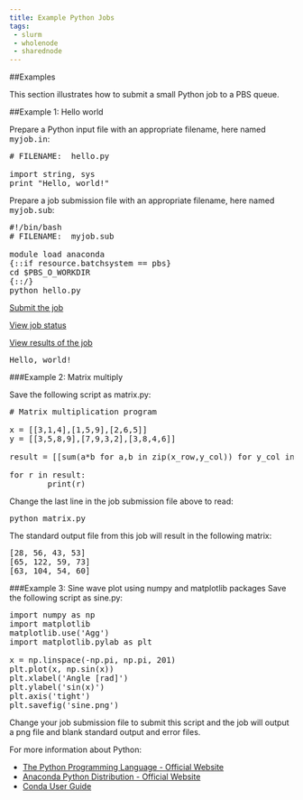 ```yaml
---
title: Example Python Jobs
tags:
 - slurm
 - wholenode
 - sharednode
---
```

##Examples

This section illustrates how to submit a small Python job to a PBS queue.

##Example 1: Hello world

Prepare a Python input file with an appropriate filename, here named <kbd>myjob.in</kbd>:
<pre>
# FILENAME:  hello.py

import string, sys
print "Hello, world!"
</pre>

Prepare a job submission file with an appropriate filename, here named <kbd>myjob.sub</kbd>:
<pre>
#!/bin/bash
# FILENAME:  myjob.sub

module load anaconda
{::if resource.batchsystem == pbs}
cd $PBS_O_WORKDIR
{::/}
python hello.py
</pre>

[Submit the job](/knowledge/${resource.hostname}/run/${resource.batchsystem}/submit)

[View job status](/knowledge/${resource.hostname}/run/${resource.batchsystem}/status)

[View results of the job](/knowledge/${resource.hostname}/run/${resource.batchsystem}/output)
<pre>
Hello, world!
</pre> 


###Example 2: Matrix multiply

Save the following script as matrix.py:
<pre>
# Matrix multiplication program

x = [[3,1,4],[1,5,9],[2,6,5]]
y = [[3,5,8,9],[7,9,3,2],[3,8,4,6]]

result = [[sum(a*b for a,b in zip(x_row,y_col)) for y_col in zip(*y)] for x_row in x]

for r in result:
        print(r)
</pre>

Change the last line in the job submission file above to read:
<pre>
python matrix.py
</pre>

The standard output file from this job will result in the following matrix:
<pre>
[28, 56, 43, 53]
[65, 122, 59, 73]
[63, 104, 54, 60]
</pre>

###Example 3: Sine wave plot using numpy and matplotlib packages
Save the following script as sine.py:
<pre>
import numpy as np
import matplotlib
matplotlib.use('Agg')
import matplotlib.pylab as plt

x = np.linspace(-np.pi, np.pi, 201)
plt.plot(x, np.sin(x))
plt.xlabel('Angle [rad]')
plt.ylabel('sin(x)')
plt.axis('tight')
plt.savefig('sine.png')
</pre>

Change your job submission file to submit this script and the job will output a png file and blank standard output and error files.

For more information about Python:
<ul>
 <li><a href="http://www.python.org/" target="_blank" rel="noopener">The Python Programming Language - Official Website</a></li>
 <li><a href="https://store.continuum.io/cshop/anaconda/" target="_blank" rel="noopener">Anaconda Python Distribution - Official Website</a></li>
 <li><a href="https://conda.io/docs/user-guide/" target="_blank" rel="noopener">Conda User Guide</a></li>
<ul>
